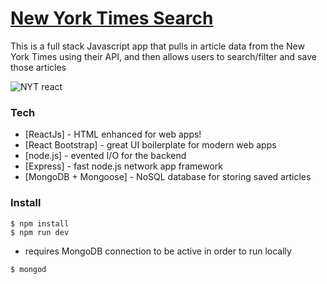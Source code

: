 # [New York Times Search](http://nytfancysearch.herokuapp.com)

This is a full stack Javascript app that pulls in article data from the New York Times using their API, and then allows users to search/filter and save those articles


![NYT react](https://i.imgur.com/v5W3mla.png)

### Tech


* [ReactJs] - HTML enhanced for web apps!
* [React Bootstrap] - great UI boilerplate for modern web apps
* [node.js] - evented I/O for the backend
* [Express] - fast node.js network app framework
* [MongoDB + Mongoose] - NoSQL database for storing saved articles 

### Install

``` 
$ npm install
$ npm run dev
```

* requires MongoDB connection to be active in order to run locally

```
$ mongod
```
